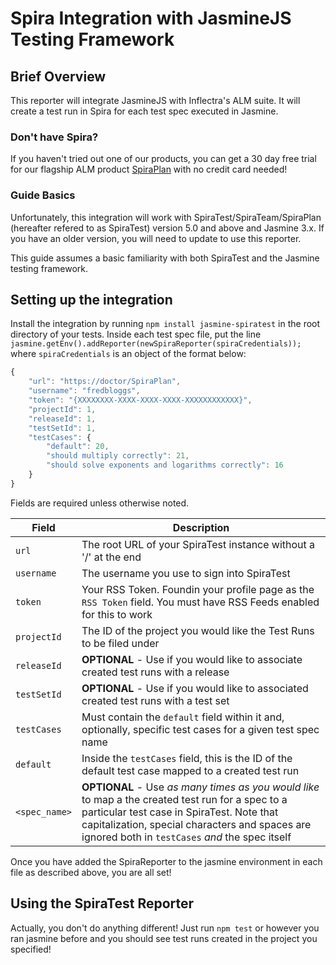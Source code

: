 # Spira Integration with JasmineJS Testing Framework
## Brief Overview
This reporter will integrate JasmineJS with Inflectra's ALM suite. It will create a test run in Spira for each test spec executed in Jasmine.
### Don't have Spira?
If you haven't tried out one of our products, you can get a 30 day free trial for our flagship ALM product [SpiraPlan](http://www.inflectra.com/SpiraPlan/) with no credit card needed!
### Guide Basics
Unfortunately, this integration will work with SpiraTest/SpiraTeam/SpiraPlan (hereafter refered to as SpiraTest) version 5.0 and above and Jasmine 3.x. If you have an older version, you will need to update to use this reporter.

This guide assumes a basic familiarity with both SpiraTest and the Jasmine testing framework. 

## Setting up the integration
Install the integration by running `npm install jasmine-spiratest` in the root directory of your tests. Inside each test spec file, put the line `jasmine.getEnv().addReporter(newSpiraReporter(spiraCredentials));` where `spiraCredentials` is an object of the format below:
```javascript
{
    "url": "https://doctor/SpiraPlan",
    "username": "fredbloggs",
    "token": "{XXXXXXXX-XXXX-XXXX-XXXX-XXXXXXXXXXXX}",
    "projectId": 1,
    "releaseId": 1,
    "testSetId": 1,
    "testCases": {
        "default": 20,
        "should multiply correctly": 21,
        "should solve exponents and logarithms correctly": 16
    }
}
```
Fields are required unless otherwise noted.

Field | Description
--- | --- |
`url` | The root URL of your SpiraTest instance without a '/' at the end
`username` | The username you use to sign into SpiraTest
`token` | Your RSS Token. Foundin your profile page as the `RSS Token` field. You must have RSS Feeds enabled for this to work
`projectId` | The ID of the project you would like the Test Runs to be filed under
`releaseId` | **OPTIONAL** - Use if you would like to associate created test runs with a release
`testSetId` | **OPTIONAL** - Use if you would like to associated created test runs with a test set
`testCases` | Must contain the `default` field within it and, optionally, specific test cases for a given test spec name
`default` | Inside the `testCases` field, this is the ID of the default test case mapped to a created test run
`<spec_name>` | **OPTIONAL** - Use *as many times as you would like* to map a the created test run for a spec to a particular test case in SpiraTest. Note that capitalization, special characters and spaces are ignored both in `testCases` *and* the spec itself

Once you have added the SpiraReporter to the jasmine environment in each file as described above, you are all set!
## Using the SpiraTest Reporter
Actually, you don't do anything different! Just run `npm test` or however you ran jasmine before and you should see test runs created in the project you specified!

